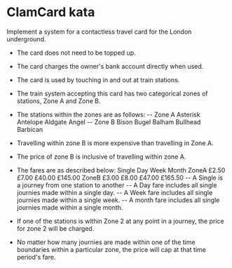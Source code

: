 # ClamCard kata

Implement a system for a contactless travel card for the London underground.

* The card does not need to be topped up.
* The card charges the owner's bank account directly when used.
* The card is used by touching in and out at train stations.
* The train system accepting this card has two categorical zones of stations, Zone A and Zone B.
* The stations within the zones are as follows:
        -- Zone A
          Asterisk
          Antelope
          Aldgate
          Angel
        -- Zone B
          Bison
          Bugel
          Balham
          Bullhead
          Barbican
        
* Travelling within zone B is more expensive than travelling in Zone A.
* The price of zone B is inclusive of travelling within zone A.
* The fares are as described below:
                        Single  Day     Week    Month
                ZoneA   £2.50   £7.00   £40.00  £145.00
                ZoneB   £3.00   £8.00   £47.00  £165.50
        -- A Single is a journey from one station to another 
        -- A Day fare includes all single journies made within a single day.
        -- A Week fare includes all single journies made within a single week.
        -- A month fare includes all single journies made within a single month.

* If one of the stations is within Zone 2 at any point in a journey, the price for zone 2 will be charged.
* No matter how many journies are made within one of the time boundaries within a particular zone, the price will cap at that time period's fare.
